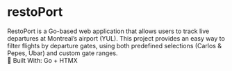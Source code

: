 # restoPort
RestoPort is a Go-based web application that allows users to track live departures at Montreal’s airport (YUL). This project provides an easy way to filter flights by departure gates, using both predefined selections (Carlos &amp; Pepes, Ubar) and custom gate ranges.  
🔹 Built With:  Go + HTMX
